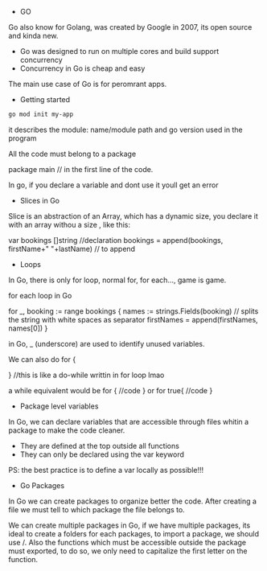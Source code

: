 - GO

Go also know for Golang, was created by Google in 2007, its open source and kinda new.

- Go was designed to run on multiple cores and build support concurrency
- Concurrency in Go is cheap and easy

The main use case of Go is for peromrant apps.

- Getting started

```bash
go mod init my-app
```

it describes the module: name/module path and go version used in the program

All the code must belong to a package

package main // in the first line of the code.

In go, if you declare a variable and dont use it youll get an error

* Slices in Go

Slice is an abstraction of an Array, which has a dynamic size, you declare it with an array withou a size , like this:

var bookings []string //declaration
bookings = append(bookings, firstName+" "+lastName) // to append

- Loops

In Go, there is only for loop, normal for, for each..., game is game.

for each loop in Go

for \_, booking := range bookings {
names := strings.Fields(booking) // splits the string with white spaces as separator
firstNames = append(firstNames, names[0])
}

in Go, _ (underscore) are used to identify unused variables.

We can also do for <condition> {

} //this is like a do-while writtin in for loop lmao

a while equivalent would be for { //code } or for true{ //code }

* Package level variables

In Go, we can declare variables that are accessible through files whitin a package to make the code cleaner.
- They are defined at the top outside all functions
- They can only be declared using the var keyword

PS: the best practice is to define a var locally as possible!!!

* Go Packages

In Go we can create packages to organize better the code. After creating a file we must tell to which package the file belongs to.

We can create multiple packages in Go, if we have multiple packages, its ideal to create a folders for each packages, to import a package, we should use <app module name in go.mod>/<module name>. Also the functions which must be accessible outside the package must exported, to do so, we only need to capitalize the first letter on the function.
